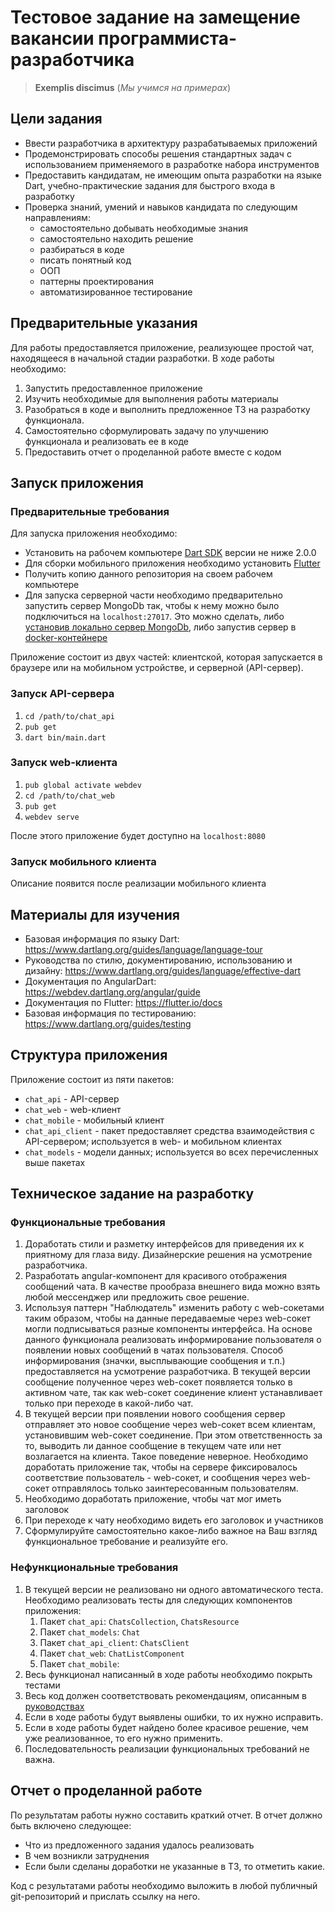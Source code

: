 # Тестовое задание на замещение вакансии программиста-разработчика

> **Exemplis discimus** (*Мы учимся на примерах*)

## Цели задания

* Ввести разработчика в архитектуру разрабатываемых приложений
* Продемонстрировать способы решения стандартных задач с использованием применяемого в разработке набора инструментов
* Предоставить кандидатам, не имеющим опыта разработки на языке Dart, учебно-практические задания для быстрого входа в разработку
* Проверка знаний, умений и навыков кандидата по следующим направлениям:
  * самостоятельно добывать необходимые знания
  * самостоятельно находить решение
  * разбираться в коде
  * писать понятный код
  * ООП
  * паттерны проектирования
  * автоматизированное тестирование

## Предварительные указания

Для работы предоставляется приложение, реализующее простой чат, находящееся в начальной стадии разработки. В ходе работы необходимо:

1. Запустить предоставленное приложение
2. Изучить необходимые для выполнения работы материалы
4. Разобраться в коде и выполнить предложенное ТЗ на разработку функционала.
5. Самостоятельно сформулировать задачу по улучшению функционала и реализовать ее в коде
6. Предоставить отчет о проделанной работе вместе с кодом

## Запуск приложения

### Предварительные требования

Для запуска приложения необходимо:

* Установить на рабочем компьютере [Dart SDK](https://webdev.dartlang.org/tools/sdk#install) версии не ниже 2.0.0
* Для сборки мобильного приложения необходимо установить [Flutter](https://flutter.io/docs/get-started/install)
* Получить копию данного репозитория на своем рабочем компьютере
* Для запуска серверной части необходимо предварительно запустить сервер MongoDb так, чтобы к нему можно было подключиться на `localhost:27017`. Это можно сделать, либо [установив локально сервер MongoDb](https://docs.mongodb.com/manual/installation/), либо запустив сервер в [docker-контейнере](https://hub.docker.com/_/mongo)

Приложение состоит из двух частей: клиентской, которая запускается в браузере или на мобильном устройстве, и серверной (API-сервер).

### Запуск API-сервера

1. `cd /path/to/chat_api`
2. `pub get`
3. `dart bin/main.dart`

### Запуск web-клиента

1. `pub global activate webdev`
2. `cd /path/to/chat_web`
3. `pub get`
4. `webdev serve`

После этого приложение будет доступно на `localhost:8080`

### Запуск мобильного клиента

Описание появится после реализации мобильного клиента

## Материалы для изучения

* Базовая информация по языку Dart: https://www.dartlang.org/guides/language/language-tour
* Руководства по стилю, документированию, использованию и дизайну: https://www.dartlang.org/guides/language/effective-dart
* Документация по AngularDart: https://webdev.dartlang.org/angular/guide
* Документация по Flutter: https://flutter.io/docs
* Базовая информация по тестированию: https://www.dartlang.org/guides/testing

## Структура приложения

Приложение состоит из пяти пакетов:

* `chat_api` - API-сервер
* `chat_web` - web-клиент
* `chat_mobile` - мобильный клиент
* `chat_api_client` - пакет предоставляет средства взаимодействия с API-сервером; используется в web- и мобильном клиентах
* `chat_models` - модели данных; используется во всех перечисленных выше пакетах

## Техническое задание на разработку

### Функциональные требования

1. Доработать стили и разметку интерфейсов для приведения их к приятному для глаза виду. Дизайнерские решения на усмотрение разработчика.
2. Разработать angular-компонент для красивого отображения сообщений чата. В качестве прообраза внешнего вида можно взять любой мессенджер или предложить свое решение.
3. Используя паттерн "Наблюдатель" изменить работу с web-сокетами таким образом, чтобы на данные передаваемые через web-сокет могли подписываться разные компоненты интерфейса. На основе данного функционала реализовать информирование пользователя о появлении новых сообщений в чатах пользователя. Способ информирования (значки, высплывающие сообщения и т.п.) предоставляется на усмотрение разработчика. В текущей версии сообщение полученное через web-сокет появляется только в активном чате, так как web-сокет соединение клиент устанавливает только при переходе в какой-либо чат.
4. В текущей версии при появлении нового сообщения сервер отправляет это новое сообщение через web-сокет всем клиентам, установившим web-сокет соединение. При этом ответственность за то, выводить ли данное сообщение в текущем чате или нет возлагается на клиента. Такое поведение неверное. Необходимо доработать приложение так, чтобы на сервере фиксировалось соответствие пользователь - web-сокет, и сообщения через web-сокет отправлялось только заинтересованным пользователям.
5. Необходимо доработать приложение, чтобы чат мог иметь заголовок
6. При переходе к чату необходимо видеть его заголовок и участников
7. Сформулируйте самостоятельно какое-либо важное на Ваш взгляд функциональное требование и реализуйте его.

### Нефункциональные требования

1. В текущей версии не реализовано ни одного автоматического теста. Необходимо реализовать тесты для следующих компонентов приложения:
   1. Пакет `chat_api`: `ChatsCollection`, `ChatsResource`
   2. Пакет `chat_models`: `Chat`
   3. Пакет `chat_api_client`: `ChatsClient`
   4. Пакет `chat_web`: `ChatListComponent`
   5. Пакет `chat_mobile`:
2. Весь функционал написанный в ходе работы необходимо покрыть тестами
3. Весь код должен соответствовать рекомендациям, описанным в [руководствах](https://www.dartlang.org/guides/language/effective-dart)
4. Если в ходе работы будут выявлены ошибки, то их нужно исправить.
5. Если в ходе работы будет найдено более красивое решение, чем уже реализованное, то его нужно применить.
6. Последовательность реализации функциональных требований не важна.

## Отчет о проделанной работе

По результатам работы нужно составить краткий отчет. В отчет должно быть включено следующее:

* Что из предложенного задания удалось реализовать
* В чем возникли затруднения
* Если были сделаны доработки не указанные в ТЗ, то отметить какие.

Код с результатами работы необходимо выложить в любой публичный git-репозиторий и прислать ссылку на него.
 